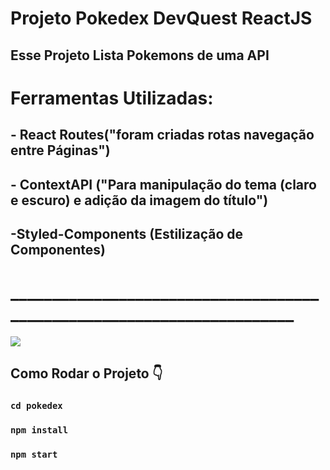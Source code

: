 # Projeto Pokedex DevQuest ReactJS

## Esse Projeto Lista Pokemons de uma API
# Ferramentas Utilizadas: 
## - React Routes("foram criadas rotas navegação entre Páginas")   
## - ContextAPI ("Para manipulação do tema (claro e escuro) e adição da imagem do título")
## -Styled-Components (Estilização de Componentes)
 # _______________________________________________________________________
<img src="/src/data/themes/images/poke.gif">

## Como Rodar o Projeto 👇
### `cd pokedex`
### `npm install`
### `npm start`
